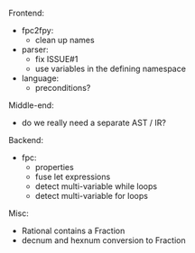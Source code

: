 Frontend:
 - fpc2fpy:
   - clean up names
 - parser:
   - fix ISSUE#1
   - use variables in the defining namespace
 - language:
   - preconditions?

Middle-end:
 - do we really need a separate AST / IR?

Backend:
 - fpc:
    - properties
    - fuse let expressions
    - detect multi-variable while loops
    - detect multi-variable for loops

Misc:
  - Rational contains a Fraction
  - decnum and hexnum conversion to Fraction
